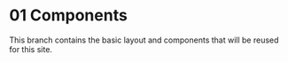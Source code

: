# 01 Components #
This branch contains the basic layout and components that will be reused for this site.

